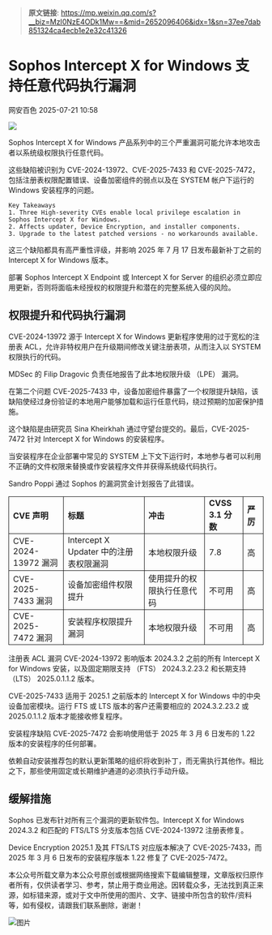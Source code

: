 > **原文链接**: https://mp.weixin.qq.com/s?__biz=MzI0NzE4ODk1Mw==&mid=2652096406&idx=1&sn=37ee7dab851324ca4ecb1e2e32c41326

#  Sophos Intercept X for Windows 支持任意代码执行漏洞  
 网安百色   2025-07-21 10:58  
  
![](https://mmbiz.qpic.cn/mmbiz_jpg/1QIbxKfhZo4mS9sicLyicYfX99g84XN1vVMkC6bUBWupj8U8y6c9BlMylzTk5shTqGw9giaqGlWI3DXMvhVibbvqJA/640?wx_fmt=jpeg&from=appmsg "")  
  
Sophos Intercept X for Windows 产品系列中的三个严重漏洞可能允许本地攻击者以系统级权限执行任意代码。  
  
这些缺陷被识别为 CVE-2024-13972、CVE-2025-7433 和 CVE-2025-7472，包括注册表权限配置错误、设备加密组件的弱点以及在 SYSTEM 帐户下运行的 Windows 安装程序的问题。  

```
Key Takeaways
1. Three High-severity CVEs enable local privilege escalation in Sophos Intercept X for Windows.
2. Affects updater, Device Encryption, and installer components.
3. Upgrade to the latest patched versions - no workarounds available.
```

  
这三个缺陷都具有高严重性评级，并影响 2025 年 7 月 17 日发布最新补丁之前的 Intercept X for Windows 版本。  
  
部署 Sophos Intercept X Endpoint 或 Intercept X for Server 的组织必须立即应用更新，否则将面临未经授权的权限提升和潜在的完整系统入侵的风险。  
## 权限提升和代码执行漏洞  
  
CVE-2024-13972 源于 Intercept X for Windows 更新程序使用的过于宽松的注册表 ACL，允许非特权用户在升级期间修改关键注册表项，从而注入以 SYSTEM 权限执行的代码。  
  
MDSec 的 Filip Dragovic 负责任地报告了此本地权限升级 （LPE） 漏洞。  
  
在第二个问题 CVE-2025-7433 中，设备加密组件暴露了一个权限提升缺陷，该缺陷使经过身份验证的本地用户能够加载和运行任意代码，绕过预期的加密保护措施。  
  
这个缺陷是由研究员 Sina Kheirkhah 通过守望台提交的。最后，CVE-2025-7472 针对 Intercept X for Windows 的安装程序。  
  
当安装程序在企业部署中常见的 SYSTEM 上下文下运行时，本地参与者可以利用不正确的文件权限来替换或作安装程序文件并获得系统级代码执行。  
  
Sandro Poppi 通过 Sophos 的漏洞赏金计划报告了此错误。  
  
<table><tbody><tr style="box-sizing: border-box;"><td style="box-sizing: border-box;padding: 2px 8px;border: 1px solid;word-break: break-word;"><strong msttexthash="6718972" msthash="69" style="box-sizing: border-box;font-weight: bold;"><span leaf="">CVE 声明</span></strong></td><td style="box-sizing: border-box;padding: 2px 8px;border: 1px solid;word-break: break-word;"><strong msttexthash="6486077" msthash="70" style="box-sizing: border-box;font-weight: bold;"><span leaf="">标题</span></strong></td><td style="box-sizing: border-box;padding: 2px 8px;border: 1px solid;word-break: break-word;"><strong msttexthash="4085822" msthash="71" style="box-sizing: border-box;font-weight: bold;"><span leaf="">冲击</span></strong></td><td style="box-sizing: border-box;padding: 2px 8px;border: 1px solid;word-break: break-word;"><strong msttexthash="8943688" msthash="72" style="box-sizing: border-box;font-weight: bold;"><span leaf="">CVSS 3.1 分数</span></strong></td><td style="box-sizing: border-box;padding: 2px 8px;border: 1px solid;word-break: break-word;"><strong msttexthash="4044495" msthash="73" style="box-sizing: border-box;font-weight: bold;"><span leaf="">严厉</span></strong></td></tr><tr style="box-sizing: border-box;"><td style="box-sizing: border-box;padding: 2px 8px;border: 1px solid;word-break: break-word;"><section><span leaf="">CVE-2024-13972 漏洞</span></section></td><td style="box-sizing: border-box;padding: 2px 8px;border: 1px solid;word-break: break-word;"><section><span leaf="">Intercept X Updater 中的注册表权限漏洞</span></section></td><td style="box-sizing: border-box;padding: 2px 8px;border: 1px solid;word-break: break-word;"><section><span leaf="">本地权限升级</span></section></td><td style="box-sizing: border-box;padding: 2px 8px;border: 1px solid;word-break: break-word;"><section><span leaf="">7.8</span></section></td><td style="box-sizing: border-box;padding: 2px 8px;border: 1px solid;word-break: break-word;"><section><span leaf="">高</span></section></td></tr><tr style="box-sizing: border-box;"><td style="box-sizing: border-box;padding: 2px 8px;border: 1px solid;word-break: break-word;"><section><span leaf="">CVE-2025-7433 漏洞</span></section></td><td style="box-sizing: border-box;padding: 2px 8px;border: 1px solid;word-break: break-word;"><section><span leaf="">设备加密组件权限提升</span></section></td><td style="box-sizing: border-box;padding: 2px 8px;border: 1px solid;word-break: break-word;"><section><span leaf="">使用提升的权限执行任意代码</span></section></td><td style="box-sizing: border-box;padding: 2px 8px;border: 1px solid;word-break: break-word;"><section><span leaf="">不可用</span></section></td><td style="box-sizing: border-box;padding: 2px 8px;border: 1px solid;word-break: break-word;"><section><span leaf="">高</span></section></td></tr><tr style="box-sizing: border-box;"><td style="box-sizing: border-box;padding: 2px 8px;border: 1px solid;word-break: break-word;"><section><span leaf="">CVE-2025-7472 漏洞</span></section></td><td style="box-sizing: border-box;padding: 2px 8px;border: 1px solid;word-break: break-word;"><section><span leaf="">安装程序权限提升漏洞</span></section></td><td style="box-sizing: border-box;padding: 2px 8px;border: 1px solid;word-break: break-word;"><section><span leaf="">本地权限升级</span></section></td><td style="box-sizing: border-box;padding: 2px 8px;border: 1px solid;word-break: break-word;"><section><span leaf="">不可用</span></section></td><td style="box-sizing: border-box;padding: 2px 8px;border: 1px solid;word-break: break-word;"><section><span leaf="">高</span></section></td></tr></tbody></table>  
注册表 ACL 漏洞 CVE-2024-13972 影响版本 2024.3.2 之前的所有 Intercept X for Windows 安装，以及固定期限支持 （FTS） 2024.3.2.23.2 和长期支持 （LTS） 2025.0.1.1.2 版本。  
  
CVE-2025-7433 适用于 2025.1 之前版本的 Intercept X for Windows 中的中央设备加密模块。运行 FTS 或 LTS 版本的客户还需要相应的 2024.3.2.23.2 或 2025.0.1.1.2 版本才能接收修复程序。  
  
安装程序缺陷 CVE-2025-7472 会影响使用低于 2025 年 3 月 6 日发布的 1.22 版本的安装程序的任何部署。  
  
依赖自动安装推荐包的默认更新策略的组织将收到补丁，而无需执行其他作。相比之下，那些使用固定或长期维护通道的必须执行手动升级。  
## 缓解措施  
  
Sophos 已发布针对所有三个漏洞的更新软件包。Intercept X for Windows 2024.3.2 和匹配的 FTS/LTS 分支版本包括 CVE-2024-13972 注册表修复。  
  
Device Encryption 2025.1 及其 FTS/LTS 对应版本解决了 CVE-2025-7433，而 2025 年 3 月 6 日发布的安装程序版本 1.22 修复了 CVE-2025-7472。  
  
本公众号所载文章为本公众号原创或根据网络搜索下载编辑整理，文章版权归原作者所有，仅供读者学习、参考，禁止用于商业用途。因转载众多，无法找到真正来源，如标错来源，或对于文中所使用的图片、文字、链接中所包含的软件/资料等，如有侵权，请跟我们联系删除，谢谢！  
  
![图片](https://mmbiz.qpic.cn/mmbiz_jpg/1QIbxKfhZo5lNbibXUkeIxDGJmD2Md5vKicbNtIkdNvibicL87FjAOqGicuxcgBuRjjolLcGDOnfhMdykXibWuH6DV1g/640?wx_fmt=other&from=appmsg&wxfrom=5&wx_lazy=1&wx_co=1&tp=webp "")  
  
